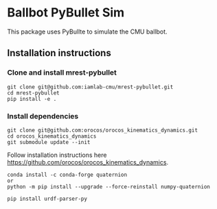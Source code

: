 # Ballbot PyBullet Sim

This package uses PyBullte to simulate the CMU ballbot.

## Installation instructions
 
### Clone and install mrest-pybullet 

```
git clone git@github.com:iamlab-cmu/mrest-pybullet.git
cd mrest-pybullet
pip install -e .
```

### Install dependencies
```
git clone git@github.com:orocos/orocos_kinematics_dynamics.git
cd orocos_kinematics_dynamics
git submodule update --init
```
Follow installation instructions here https://github.com/orocos/orocos_kinematics_dynamics.

```
conda install -c conda-forge quaternion
or
python -m pip install --upgrade --force-reinstall numpy-quaternion
```

```
pip install urdf-parser-py
```
